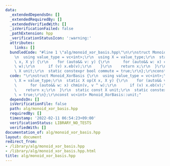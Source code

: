 ```yaml
---
data:
  _extendedDependsOn: []
  _extendedRequiredBy: []
  _extendedVerifiedWith: []
  _isVerificationFailed: false
  _pathExtension: hpp
  _verificationStatusIcon: ':warning:'
  attributes:
    links: []
  bundledCode: "#line 1 \"alg/monoid_xor_basis.hpp\"\n\r\nstruct Monoid_XorBasis {\r\
    \n  using value_type = vc<int>;\r\n  using X = value_type;\r\n  static X op(X\
    \ x, X y) {\r\n    for (auto&& v: y) {\r\n      for (auto&& w: x) chmin(v, v ^\
    \ w);\r\n      if (v) x.eb(v);\r\n    }\r\n    return x;\r\n  }\r\n  static const\
    \ X unit;\r\n  static constexpr bool commute = true;\r\n};\r\nconst vc<int> Monoid_XorBasis::unit;\n"
  code: "\r\nstruct Monoid_XorBasis {\r\n  using value_type = vc<int>;\r\n  using\
    \ X = value_type;\r\n  static X op(X x, X y) {\r\n    for (auto&& v: y) {\r\n\
    \      for (auto&& w: x) chmin(v, v ^ w);\r\n      if (v) x.eb(v);\r\n    }\r\n\
    \    return x;\r\n  }\r\n  static const X unit;\r\n  static constexpr bool commute\
    \ = true;\r\n};\r\nconst vc<int> Monoid_XorBasis::unit;"
  dependsOn: []
  isVerificationFile: false
  path: alg/monoid_xor_basis.hpp
  requiredBy: []
  timestamp: '2022-02-11 06:54:23+09:00'
  verificationStatus: LIBRARY_NO_TESTS
  verifiedWith: []
documentation_of: alg/monoid_xor_basis.hpp
layout: document
redirect_from:
- /library/alg/monoid_xor_basis.hpp
- /library/alg/monoid_xor_basis.hpp.html
title: alg/monoid_xor_basis.hpp
---
```

